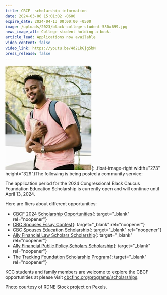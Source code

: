```yaml
---
title: CBCF  scholarship information
date: 2024-03-06 15:01:02 -0600
expire_date: 2024-04-13 00:00:00 -0500
image: /uploads/2023/black-college-student-580x699.jpg
news_image_alt: College student holding a book.
article_lead: Applications now available
video_content: false
video_link: https://youtu.be/4d2LkGjg5bM
press_release: false
---
```

![](/uploads/2023/black-college-student273x329.jpg){: .float-image-right width="273" height="329"}The following is being posted a community service:

The application period for the 2024 Congressional Black Caucus Foundation Education Scholarship is currently open and will continue until April 13, 2024.

Here are fliers about different opportunities:

* [CBCF 2024 Scholarship Opportunities](/uploads/2023/CBCF-2024--Scholarship-Opportunities.pdf){: target="_blank" rel="noopener"}
* [CBC Spouses Essay Contest](/uploads/2023/CBC-Spouses-Essay.pdf){: target="_blank" rel="noopener"}
* [CBC Spouses Education Scholarship](/uploads/2023/CBCF-2024-Spouse_Education-Scholarship.pdf){: target="_blank" rel="noopener"}
* [Ally Financial Law Scholars Scholarship](/uploads/2023/Ally-Financial--Law-Scholarship.pdf){: target="_blank" rel="noopener"}
* [Ally Financial Public Policy Scholars Scholarship](/uploads/2023/Ally-Financial--Public-Policy-Scholarship.pdf){: target="_blank" rel="noopener"}
* [The Tracking Foundation Scholarship Program](/uploads/2023/CBCF-2024-Tracking--Foundation-scholarships.pdf){: target="_blank" rel="noopener"}

KCC students and family members are welcome to explore the CBCF opportunities at please visit [cbcfinc.org/programs/scholarships](https://linkprotect.cudasvc.com/url?a=https%3a%2f%2f%2f%2fcbcfinc.org%2fprograms%2fscholarships&amp;c=E,1,MWnzFwlFTkx1gVPrNQcE2ElyH-J6iCdbFm1I0Pa2dyGALGNdNysgUSXIVNIfpVEKgwDgH-Zrdq-HOWLbDBzM5HclNvSacHKEYALNKhTFbXRJ5elX&amp;typo=1&amp;ancr_add=1).





Photo courtesy of RDNE Stock project on Pexels.